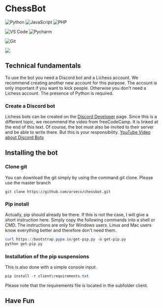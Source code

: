 # ChessBot
![Python](https://img.shields.io/badge/-Python-3776AB?logo=python&logoColor=ffffff) ![JavaScript](https://img.shields.io/badge/-JavaScript-F7DF1E?&logo=javascript&logoColor=000000) ![PHP](https://img.shields.io/badge/-PHP-BB4444?logo=PHP&logoColor=000000)

![VS Code](https://img.shields.io/badge/VSCode-%23007ACC?logo=Visual-studio-code) ![Pycharm](https://img.shields.io/badge/PyCharm-green?logo=PyCharm) 

![Git](https://img.shields.io/badge/-Git-%23F05032?logo=git&logoColor=%23ffffff)

<a href="https://github.com/Arvecx/ChessBot">
  <img align="center" src="https://github-readme-stats.vercel.app/api/pin/?username=arvecx&repo=ChessBot&theme=algolia" />
</a>


## Technical fundamentals
To use the bot you need a Discord bot and a Lichess account.
We recommend creating another new account for this purpose. The account is only important if you want to kick people. Otherwise you don't need a Lichess account.  The presence of Python is required.

### Create a Discord bot
Lichess bots can be created on the [Discord Developer](https://discord.com/developers/) page. Since this is a different topic, we recommend the video from freeCodeCamp. It is linked at the end of this text. Of course, the bot must also be invited to their server and be able to write there. But this is your responsibility.  [YouTube Video about Discord Bots](https://youtu.be/SPTfmiYiuok?t=3)


## Installing the bot

### Clone git
You can download the git simply by using the command git clone. Please use the master branch

```GIT
git clone https://github.com/arvecx/chessbot.git
```

### Pip install 
Actually, pip should already be there. If this is not the case, I will give a short instruction here. Simply copy the following commands into a shell or CMD. The instructions are only for Windows users. Linux and Mac users know everything better and therefore don't need them. 

```PowerShell
curl https://bootstrap.pypa.io/get-pip.py -o get-pip.py
python get-pip.py
```

### Installation of the pip suspensions
This is also done with a simple console input. 
```PowerShell
pip install -r client\requirements.txt 
```

Please note that the requirements file is located in the subfolder client.



## Have Fun